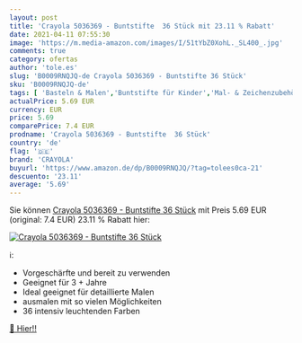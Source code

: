 ```yaml
---
layout: post
title: 'Crayola 5036369 - Buntstifte  36 Stück mit 23.11 % Rabatt'
date: 2021-04-11 07:55:30
image: 'https://m.media-amazon.com/images/I/51tYbZ0XohL._SL400_.jpg'
comments: true
category: ofertas
author: 'tole.es'
slug: 'B0009RNQJQ-de Crayola 5036369 - Buntstifte 36 Stück'
sku: 'B0009RNQJQ-de'
tags: [ 'Basteln & Malen','Buntstifte für Kinder','Mal- & Zeichenzubehör für Kinder','Spielzeug','crayola', ]
actualPrice: 5.69 EUR
currency: EUR
price: 5.69
comparePrice: 7.4 EUR
prodname: 'Crayola 5036369 - Buntstifte  36 Stück'
country: 'de'
flag: '🇩🇪'
brand: 'CRAYOLA'
buyurl: 'https://www.amazon.de/dp/B0009RNQJQ/?tag=tolees0ca-21'
descuento: '23.11'
average: '5.69'
---
```


Sie können [Crayola 5036369 - Buntstifte  36 Stück](https://www.amazon.de/dp/B0009RNQJQ/?tag=tolees0ca-21) mit Preis 5.69 EUR (original: 7.4 EUR) 23.11 % Rabatt hier:

[![Crayola 5036369 - Buntstifte  36 Stück](https://m.media-amazon.com/images/I/51tYbZ0XohL._SL400_.jpg)](https://www.amazon.de/dp/B0009RNQJQ/?tag=tolees0ca-21)

ℹ️:

- Vorgeschärfte und bereit zu verwenden
- Geeignet für 3 + Jahre
- Ideal geeignet für detaillierte Malen
- ausmalen mit so vielen Möglichkeiten
- 36 intensiv leuchtenden Farben

[🛒 Hier!!](https://www.amazon.de/dp/B0009RNQJQ/?tag=tolees0ca-21)
